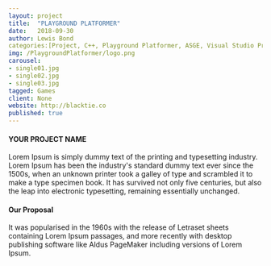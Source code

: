 ```yaml
---
layout: project
title:  "PLAYGROUND PLATFORMER"
date:   2018-09-30
author: Lewis Bond
categories:[Project, C++, Playground Platformer, ASGE, Visual Studio Project]
img: /PlaygroundPlatformer/logo.png
carousel:
- single01.jpg
- single02.jpg
- single03.jpg
tagged: Games
client: None
website: http://blacktie.co
published: true
---
```

#### YOUR PROJECT NAME
Lorem Ipsum is simply dummy text of the printing and typesetting industry. Lorem Ipsum has been the industry's standard dummy text ever since the 1500s, when an unknown printer took a galley of type and scrambled it to make a type specimen book. It has survived not only five centuries, but also the leap into electronic typesetting, remaining essentially unchanged.

#### Our Proposal
It was popularised in the 1960s with the release of Letraset sheets containing Lorem Ipsum passages, and more recently with desktop publishing software like Aldus PageMaker including versions of Lorem Ipsum.
